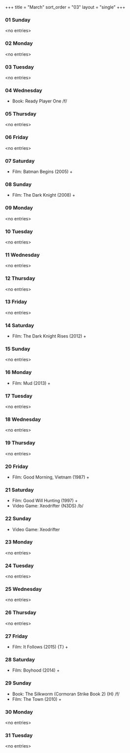+++
title = "March"
sort_order = "03"
layout = "single"
+++

### 01 Sunday


\<no entries\>



### 02 Monday


\<no entries\>



### 03 Tuesday


\<no entries\>



### 04 Wednesday


* Book: Ready Player One /f/


### 05 Thursday


\<no entries\>



### 06 Friday


\<no entries\>



### 07 Saturday


* Film: Batman Begins (2005) +


### 08 Sunday


* Film: The Dark Knight (2008) +


### 09 Monday


\<no entries\>



### 10 Tuesday


\<no entries\>



### 11 Wednesday


\<no entries\>



### 12 Thursday


\<no entries\>



### 13 Friday


\<no entries\>



### 14 Saturday


* Film: The Dark Knight Rises (2012) +


### 15 Sunday


\<no entries\>



### 16 Monday


* Film: Mud (2013) +


### 17 Tuesday


\<no entries\>



### 18 Wednesday


\<no entries\>



### 19 Thursday


\<no entries\>



### 20 Friday


* Film: Good Morning, Vietnam (1987) +


### 21 Saturday


* Film: Good Will Hunting (1997) +
* Video Game: Xeodrifter {N3DS} /b/

### 22 Sunday


* Video Game: Xeodrifter

### 23 Monday


\<no entries\>



### 24 Tuesday


\<no entries\>



### 25 Wednesday


\<no entries\>



### 26 Thursday


\<no entries\>



### 27 Friday


* Film: It Follows (2015) {T} +


### 28 Saturday


* Film: Boyhood (2014) +


### 29 Sunday


* Book: The Silkworm (Cormoran Strike Book 2) {H} /f/
* Film: The Town (2010) +


### 30 Monday


\<no entries\>



### 31 Tuesday


\<no entries\>


